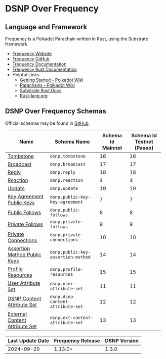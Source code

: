 # DSNP Over Frequency

## Language and Framework
Frequency is a Polkadot Parachain written in Rust, using the Substrate framework.

- [Frequency Website](https://www.frequency.xyz)
- [Frequency GitHub](https://github.com/LibertyDSNP/frequency)
- [Frequency Documentation](https://docs.frequency.xyz)
- [Frequency Rust Documentation](https://frequency-chain.github.io/frequency/)
- Helpful Links
  - [Getting Started - Polkadot Wiki](https://wiki.polkadot.network/docs/getting-started)
  - [Parachains - Polkadot Wiki](https://wiki.polkadot.network/docs/learn-parachains)
  - [Substrate Rust Docs](https://paritytech.github.io/substrate/master/)
  - [Rust-lang.org](https://www.rust-lang.org/)


## DSNP Over Frequency Schemas
Official schemas may be found in [GitHub](https://github.com/LibertyDSNP/schemas).

<!-- These ids are duplicated here for quick reference. -->

| Name | Schema Name | Schema Id Mainnet | Schema Id Testnet (Paseo) |
| --- | --- | --- | --- |
| [Tombstone](./Publishing.md) | `dsnp.tombstone` | 16 | 16 |
| [Broadcast](./Publishing.md) | `dsnp.broadcast` | 17 | 17 |
| [Reply](./Publishing.md) | `dsnp.reply` | 18 | 18 |
| [Reaction](./Publishing.md)| `dsnp.reaction` | 4 | 4 |
| [Update](./Publishing.md)| `dsnp.update` | 19 | 19 |
| [Key Agreement Public Keys](./UserData.md)| `dsnp.public-key-key-agreement` | 7 | 7 |
| [Public Follows](./UserData.md)| `dsnp.public-follows` | 8 | 8 |
| [Private Follows](./UserData.md) | `dsnp.private-follows` | 9 | 9 |
| [Private Connections](./UserData.md) | `dsnp.private-connections` | 10 | 10 |
| [Assertion Method Public Keys](./UserData.md) | `dsnp.public-key-assertion-method` | 14 | 14 |
| [Profile Resources](./UserData.md) | `dsnp.profile-resources` | 15 | 15 |
| [User Attribute Set](./Publishing.md) | `dsnp.user-attribute-set` | 11 | 11 |
| [DSNP Content Attribute Set](./Publishing.md) | `dsnp.dsnp-content-attribute-set` | 12 | 12 |
| [External Content Attribute Set](./Publishing.md) | `dsnp.ext-content-attribute-set` | 13 | 13 |

<!--
### Obsolete

| Name | Mainnet Block Obsoleted | Schema Id Mainnet | Schema Id Testnet (Paseo) |
| --- | --- | --- | --- |
| TBD | TBD | 0 | 0 |

-->

<!--- Uncomment for pre-release changes
## Prerelease Changelog

- [DIP-###](https://github.com/LibertyDSNP/spec/issues/###)

--->

| Last Update Date | Frequency Release | DSNP Version |
| --- | --- | --- |
| 2024-09-20 | 1.13.0+ | 1.3.0 |
